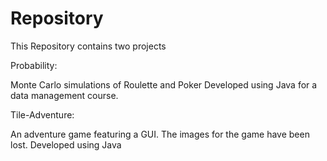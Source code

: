 Repository
==========
This Repository contains two projects

Probability:

Monte Carlo simulations of Roulette and Poker
Developed using Java for a data management course.

Tile-Adventure:

An adventure game featuring a GUI. The images for the game have been lost.
Developed using Java
